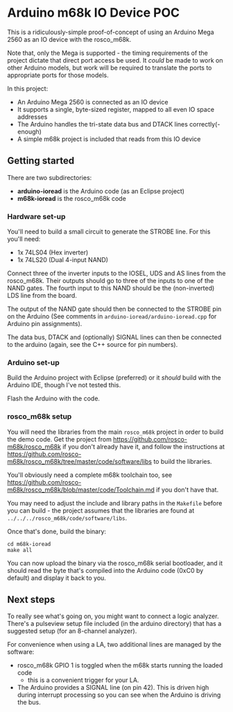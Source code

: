 # Arduino m68k IO Device POC

This is a ridiculously-simple proof-of-concept of using an Arduino Mega 2560 
as an IO device with the rosco_m68k.

Note that, only the Mega is supported - the timing requirements of the project
dictate that direct port access be used. It _could_ be made to work on other 
Arduino models, but work will be required to translate the ports to appropriate
ports for those models.

In this project:

* An Arduino Mega 2560 is connected as an IO device
* It supports a single, byte-sized register, mapped to all even IO space addresses
* The Arduino handles the tri-state data bus and DTACK lines correctly(-enough)
* A simple m68k project is included that reads from this IO device

## Getting started

There are two subdirectories:

* **arduino-ioread** is the Arduino code (as an Eclipse project)
* **m68k-ioread** is the rosco_m68k code

### Hardware set-up

You'll need to build a small circuit to generate the STROBE line. For this 
you'll need:

* 1x 74LS04 (Hex inverter)
* 1x 74LS20 (Dual 4-input NAND) 

Connect three of the inverter inputs to the IOSEL, UDS and AS lines from the 
rosco_m68k. Their outputs should go to three of the inputs to one of the 
NAND gates. The fourth input to this NAND should be the (non-inverted) LDS line
from the board.

The output of the NAND gate should then be connected to the STROBE pin on the 
Arduino (See comments in `arduino-ioread/arduino-ioread.cpp` for Arduino pin 
assignments).

The data bus, DTACK and (optionally) SIGNAL lines can then be connected to the
arduino (again, see the C++ source for pin numbers).

### Arduino set-up

Build the Arduino project with Eclipse (preferred) or it _should_ build with the
Arduino IDE, though I've not tested this.

Flash the Arduino with the code.

### rosco_m68k setup

You will need the libraries from the main `rosco_m68k` project in order to 
build the demo code. Get the project from https://github.com/rosco-m68k/rosco_m68k
if you don't already have it, and follow the instructions at 
https://github.com/rosco-m68k/rosco_m68k/tree/master/code/software/libs
to build the libraries.

You'll obviously need a complete m68k toolchain too,
see https://github.com/rosco-m68k/rosco_m68k/blob/master/code/Toolchain.md
if you don't have that.

You may need to adjust the include and library paths in the `Makefile` before
you can build - the project assumes that the libraries are found at 
`../../../rosco_m68k/code/software/libs`. 

Once that's done, build the binary:

```
cd m68k-ioread
make all
```

You can now upload the binary via the rosco_m68k serial bootloader, and it
should read the byte that's compiled into the Arduino code (0xC0 by default)
and display it back to you.

## Next steps

To really see what's going on, you might want to connect a logic analyzer. 
There's a pulseview setup file included (in the arduino directory) that has 
a suggested setup (for an 8-channel analyzer).

For convenience when using a LA, two additional lines are managed by the 
software:

* rosco_m68k GPIO 1 is toggled when the m68k starts running the loaded code
  - this is a convenient trigger for your LA.
* The Arduino provides a SIGNAL line (on pin 42). This is driven high
  during interrupt processing so you can see when the Arduino is driving
  the bus.
 

